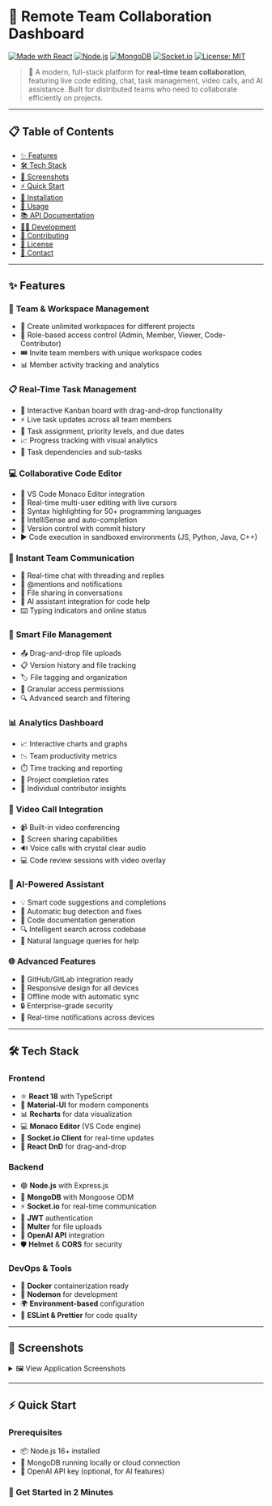 # 🚀 Remote Team Collaboration Dashboard

[![Made with React](https://img.shields.io/badge/Made%20with-React-61DAFB.svg)](https://reactjs.org/)
[![Node.js](https://img.shields.io/badge/Node.js-339933.svg?logo=node.js&logoColor=white)](https://nodejs.org/)
[![MongoDB](https://img.shields.io/badge/MongoDB-47A248.svg?logo=mongodb&logoColor=white)](https://mongodb.com/)
[![Socket.io](https://img.shields.io/badge/Socket.io-010101.svg?logo=socket.io)](https://socket.io/)
[![License: MIT](https://img.shields.io/badge/License-MIT-yellow.svg)](https://opensource.org/licenses/MIT)

> 🌟 A modern, full-stack platform for **real-time team collaboration**, featuring live code editing, chat, task management, video calls, and AI assistance. Built for distributed teams who need to collaborate efficiently on projects.

---

## 📋 Table of Contents

- [✨ Features](#-features)
- [🛠️ Tech Stack](#️-tech-stack)
- [📸 Screenshots](#-screenshots)
- [⚡ Quick Start](#-quick-start)
- [🔧 Installation](#-installation)
- [🎯 Usage](#-usage)
- [📚 API Documentation](#-api-documentation)
- [👨‍💻 Development](#-development)
- [🤝 Contributing](#-contributing)
- [📄 License](#-license)
- [📧 Contact](#-contact)

---

## ✨ Features

### 👥 **Team & Workspace Management**
- 🏢 Create unlimited workspaces for different projects
- 👑 Role-based access control (Admin, Member, Viewer, Code-Contributor)
- 🎟️ Invite team members with unique workspace codes
- 📊 Member activity tracking and analytics

### 📋 **Real-Time Task Management**
- 📌 Interactive Kanban board with drag-and-drop functionality
- ⚡ Live task updates across all team members
- 🎯 Task assignment, priority levels, and due dates
- 📈 Progress tracking with visual analytics
- 🔗 Task dependencies and sub-tasks

### 💻 **Collaborative Code Editor**
- 🎨 VS Code Monaco Editor integration
- 👥 Real-time multi-user editing with live cursors
- 🌈 Syntax highlighting for 50+ programming languages
- 🧠 IntelliSense and auto-completion
- 📝 Version control with commit history
- ▶️ Code execution in sandboxed environments (JS, Python, Java, C++)

### 💬 **Instant Team Communication**
- 💭 Real-time chat with threading and replies
- 🔔 @mentions and notifications
- 📎 File sharing in conversations
- 🤖 AI assistant integration for code help
- ⌨️ Typing indicators and online status

### 📁 **Smart File Management**
- 📤 Drag-and-drop file uploads
- 📋 Version history and file tracking
- 🏷️ File tagging and organization
- 🔐 Granular access permissions
- 🔍 Advanced search and filtering

### 📊 **Analytics Dashboard**
- 📈 Interactive charts and graphs
- 📉 Team productivity metrics
- ⏱️ Time tracking and reporting
- 🎯 Project completion rates
- 👤 Individual contributor insights

### 🎥 **Video Call Integration**
- 📹 Built-in video conferencing
- 🎤 Screen sharing capabilities
- 🔊 Voice calls with crystal clear audio
- 💻 Code review sessions with video overlay

### 🤖 **AI-Powered Assistant**
- 💡 Smart code suggestions and completions
- 🐛 Automatic bug detection and fixes
- 📖 Code documentation generation
- 🔍 Intelligent search across codebase
- 💬 Natural language queries for help

### 🌐 **Advanced Features**
- 🔌 GitHub/GitLab integration ready
- 📱 Responsive design for all devices
- 🌙 Offline mode with automatic sync
- 🔒 Enterprise-grade security
- 🚀 Real-time notifications across devices

---

## 🛠️ Tech Stack

### **Frontend**
- ⚛️ **React 18** with TypeScript
- 🎨 **Material-UI** for modern components
- 📊 **Recharts** for data visualization
- 💻 **Monaco Editor** (VS Code engine)
- 🔄 **Socket.io Client** for real-time updates
- 📱 **React DnD** for drag-and-drop

### **Backend**
- 🟢 **Node.js** with Express.js
- 🍃 **MongoDB** with Mongoose ODM
- ⚡ **Socket.io** for real-time communication
- 🔐 **JWT** authentication
- 📁 **Multer** for file uploads
- 🤖 **OpenAI API** integration
- 🛡️ **Helmet** & **CORS** for security

### **DevOps & Tools**
- 🐳 **Docker** containerization ready
- 🔧 **Nodemon** for development
- 🌍 **Environment-based** configuration
- 📝 **ESLint & Prettier** for code quality

---

## 📸 Screenshots

<details>
<summary>🖼️ View Application Screenshots</summary>

### Dashboard Overview
![Dashboard](screenshots/dashboard.png)

### Task Management Board
![Kanban Board](screenshots/kanban.png)

### Code Editor
![Code Editor](screenshots/editor.png)

### Team Chat
![Chat Panel](screenshots/chat.png)

### Analytics
![Analytics](screenshots/analytics.png)

</details>

---

## ⚡ Quick Start

### Prerequisites
- 📦 Node.js 16+ installed
- 🍃 MongoDB running locally or cloud connection
- 🔑 OpenAI API key (optional, for AI features)

### 🚀 Get Started in 2 Minutes

